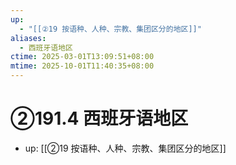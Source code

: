 ```yaml
---
up:
  - "[[②19 按语种、人种、宗教、集团区分的地区]]"
aliases:
  - 西班牙语地区
ctime: 2025-03-01T13:09:51+08:00
mtime: 2025-10-01T11:40:35+08:00
---
```


# ②191.4 西班牙语地区

- up: [[②19 按语种、人种、宗教、集团区分的地区]]
